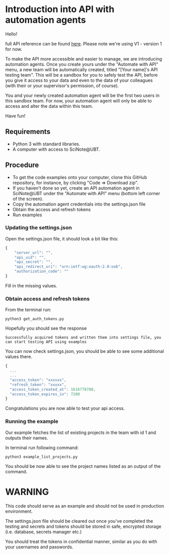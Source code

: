 # Introduction into API with automation agents

Hello!

full API reference can be found [here]([url](https://scinote-eln.github.io/scinote-api-docs/#introduction)). Please note we're using V1 - version 1 for now. 

To make the API more accessible and easier to manage, we are introducing automation agents. 
Once you create yours under the "Automate with API" menu, a new team will be automatically created,
titled "[Your name]'s API testing team". This will be a sandbox for you to safely test the API, before you give 
it access to your data and even to the data of your colleagues (with their or your supervisor's permission, of course). 

You and your newly created automation agent will be the first two users in this sandbox team. 
For now, your automation agent will only be able to access and alter the data within this team. 

Have fun!

## Requirements
- Python 3 with standard libraries. 
- A computer with access to SciNote@UBT. 

## Procedure
- To get the code examples onto your computer, clone this GitHub repository, for instance, by clicking "Code => Download zip".  
- If you haven't done so yet, create an API automation agent in SciNote@UBT under the "Automate with API" menu (bottom left corner of the screen).
- Copy the automation agent credentials into the settings.json file
- Obtain the access and refresh tokens
- Run examples

### Updating the settings.json
Open the settings.json file, it should look a bit like this:
```javascript
{
    "server_url": "",
    "api_uid": "",
    "api_secret": "",
    "api_redirect_uri": "urn:ietf:wg:oauth:2.0:oob",
    "authorization_code": ""
}
```
Fill in the missing values.

### Obtain access and refresh tokens
From the terminal run:
```
python3 get_auth_tokens.py
```

Hopefully you should see the response
```
Successfully acquired tokens and written them into settings file, you can start testing API using examples
```

You can now check settings.json, you should be able to see some additional values there. 
```javascript
{
  ...
  ...
  "access_token": "xxxxxx",
  "refresh_token": "xxxxx",
  "access_token_created_at": 1616778780,
  "access_token_expires_in": 7200
}
```
Congratulations you are now able to test your api access. 

### Running the example
Our example fetches the list of existing projects in the team with id 1 and outputs their names.

In terminal run following command:

```
python3 example_list_projects.py
```

You should be now able to see the project names listed as an output of the command. 


# WARNING

This code should serve as an example and should not be used in production environment. 

The settings.json file should be cleared out once you've completed the testing and secrets and tokens should be stored in safe, encrypted storage (i.e. database, secrets manager etc.) 

You should treat the tokens in confidential manner, similar as you do with your usernames and passwords. 
